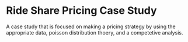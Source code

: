 # Ride Share Pricing Case Study 

A case study that is focused on making a pricing strategy by using the appropriate data, poisson distribution thoery, and a competetive analysis. 
